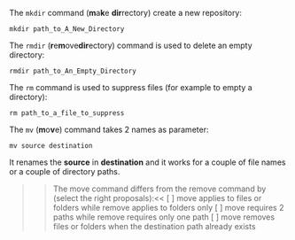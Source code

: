 The `mkdir` command (**m**a**k**e **dir**rectory) create a new repository:

`mkdir path_to_A_New_Directory`

The `rmdir` (**r**e**m**ove**dir**ectory) command is used to delete an empty directory:

`rmdir path_to_An_Empty_Directory`

The `rm` command is used to suppress files (for example to empty a directory):

`rm path_to_a_file_to_suppress` 

The `mv` (**m**o**v**e) command takes 2 names as parameter: 

`mv source destination`

It renames the **source** in **destination** and it works for a couple of file names or a couple of directory paths.

>>The move command differs from the remove command by (select the right proposals):<<
[ ] move applies to files or folders while remove applies to folders only
[ ] move requires 2 paths while remove requires only one path
[ ] move removes files or folders when the destination path already exists

